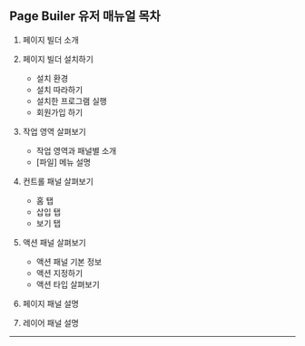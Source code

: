 ## Page Builer 유저 매뉴얼 목차

1. 페이지 빌더 소개
2. 페이지 빌더 설치하기
    * 설치 환경
    * 설치 따라하기
    * 설치한 프로그램 실행
    * 회원가입 하기

3. 작업 영역 살펴보기

    * 작업 영역과 패널별 소개
    * [파일] 메뉴 설명

4. 컨트롤 패널 살펴보기

    * 홈 탭 
    * 삽입 탭 
    * 보기 탭

5. 액션 패널 살펴보기

    * 액션 패널 기본 정보
    * 액션 지정하기
    * 액션 타입 살펴보기


6. 페이지 패널 설명
7. 레이어 패널 설명


---
